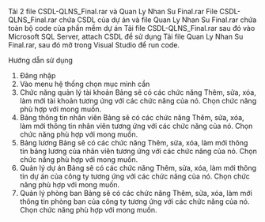 Tải 2 file CSDL-QLNS_Final.rar và Quan Ly Nhan Su Final.rar
File CSDL-QLNS_Final.rar chứa CSDL của dự án và file Quan Ly Nhan Su Final.rar chứa toàn bộ code của phần mềm dự án
Tải file CSDL-QLNS_Final.rar sau đó vào Microsoft SQL Server, attach CSDL để sử dụng
Tải file Quan Ly Nhan Su Final.rar, sau đó mở trong Visual Studio để run code.

Hướng dẫn sử dụng
1. Đăng nhập
2. Vào menu hệ thống chọn mục mình cần
3. Chức năng quản lý tài khoản
Bảng sẽ có các chức năng Thêm, sửa, xóa, làm mới tài khoản tương ứng với
các chức năng của nó. Chọn chức năng phù hợp với mong muốn.
4. Bảng thông tin nhân viên
Bảng sẽ có các chức năng Thêm, sửa, xóa, làm mới thông tin nhân viên tương
ứng với các chức năng của nó. Chọn chức năng phù hợp với mong muốn.
5. Bảng lương
Bảng sẽ có các chức năng Thêm, sửa, xóa, làm mới thông tin bảng lương của nhân
viên tương ứng với các chức năng của nó. Chọn chức năng phù hợp với mong muốn.
6. Quản lý dự án
Bảng sẽ có các chức năng Thêm, sửa, xóa, làm mới thông tin dự án của công ty
tương ứng với các chức năng của nó. Chọn chức năng phù hợp với mong muốn.
7. Quản lý phòng ban
Bảng sẽ có các chức năng Thêm, sửa, xóa, làm mới thông tin phòng ban của công
ty tương ứng với các chức năng của nó. Chọn chức năng phù hợp với mong muốn.





